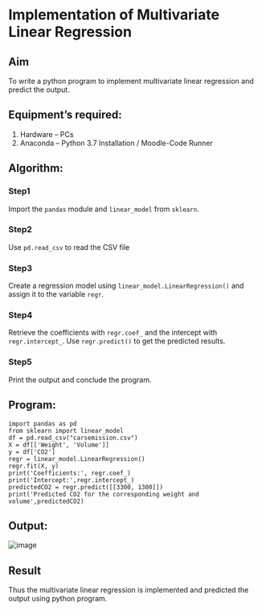 # Implementation of Multivariate Linear Regression
## Aim
To write a python program to implement multivariate linear regression and predict the output.
## Equipment’s required:
1.	Hardware – PCs
2.	Anaconda – Python 3.7 Installation / Moodle-Code Runner
## Algorithm:
### Step1
Import the `pandas` module and `linear_model` from `sklearn`.

### Step2
Use `pd.read_csv` to read the CSV file

### Step3
Create a regression model using `linear_model.LinearRegression()` and assign it to the variable `regr`.

### Step4
Retrieve the coefficients with `regr.coef_` and the intercept with `regr.intercept_`. Use `regr.predict()` to get the predicted results.

### Step5
Print the output and conclude the program.

## Program:
```
import pandas as pd
from sklearn import linear_model
df = pd.read_csv("carsemission.csv")
X = df[['Weight', 'Volume']]
y = df['CO2']
regr = linear_model.LinearRegression()
regr.fit(X, y)
print('Coefficients:', regr.coef_)
print('Intercept:',regr.intercept_)
predictedCO2 = regr.predict([[3300, 1300]])
print('Predicted CO2 for the corresponding weight and volume',predictedCO2)
```
## Output:

![image](https://github.com/user-attachments/assets/615dee4a-c171-48f8-be67-0b22197ca0f8)

## Result
Thus the multivariate linear regression is implemented and predicted the output using python program.
